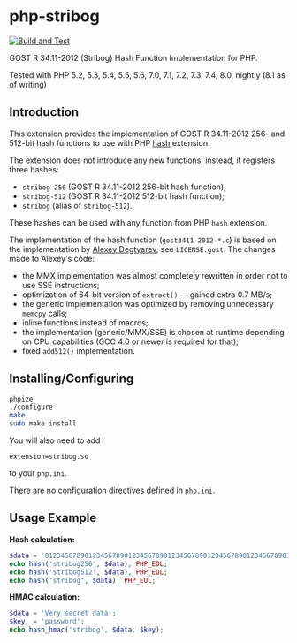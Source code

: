 # php-stribog

[![Build and Test](https://github.com/sjinks/php-stribog/actions/workflows/test.yml/badge.svg)](https://github.com/sjinks/php-stribog/actions/workflows/test.yml)

GOST R 34.11-2012 (Stribog) Hash Function Implementation for PHP.

Tested with PHP 5.2, 5.3, 5.4, 5.5, 5.6, 7.0, 7.1, 7.2, 7.3, 7.4, 8.0, nightly (8.1 as of writing)

## Introduction

This extension provides the implementation of GOST R 34.11-2012 256- and 512-bit hash functions to use with PHP [hash](http://php.net/hash) extension.

The extension does not introduce any new functions; instead, it registers three hashes:
  * `stribog-256` (GOST R 34.11-2012 256-bit hash function);
  * `stribog-512` (GOST R 34.11-2012 512-bit hash function);
  * `stribog` (alias of `stribog-512`).

These hashes can be used with any function from PHP `hash` extension.

The implementation of the hash function (`gost3411-2012-*.c`) is based on the implementation by [Alexey Degtyarev](https://www.streebog.net/en/), see `LICENSE.gost`.
The changes made to Alexey's code:
  * the MMX implementation was almost completely rewritten in order not to use SSE instructions;
  * optimization of 64-bit version of `extract()` — gained extra 0.7 MB/s;
  * the generic implementation was optimized by removing unnecessary `memcpy` calls;
  * inline functions instead of macros;
  * the implementation (generic/MMX/SSE) is chosen at runtime depending on CPU capabilities (GCC 4.6 or newer is required for that);
  * fixed `add512()` implementation.

## Installing/Configuring

```bash
phpize
./configure
make
sudo make install
```

You will also need to add

```
extension=stribog.so
```

to your `php.ini`.

There are no configuration directives defined in `php.ini`.

## Usage Example

**Hash calculation:**

```php
$data = '012345678901234567890123456789012345678901234567890123456789012';
echo hash('stribog256', $data), PHP_EOL;
echo hash('stribog512', $data), PHP_EOL;
echo hash('stribog', $data), PHP_EOL;
```

**HMAC calculation:**

```php
$data = 'Very secret data';
$key  = 'password';
echo hash_hmac('stribog', $data, $key);
```
